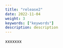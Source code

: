 ```yaml
---
title: "release2"
date: 2022-11-04
weight: 3
keywords: ["keywords"]
description: description
---
```


xxxxxxx

